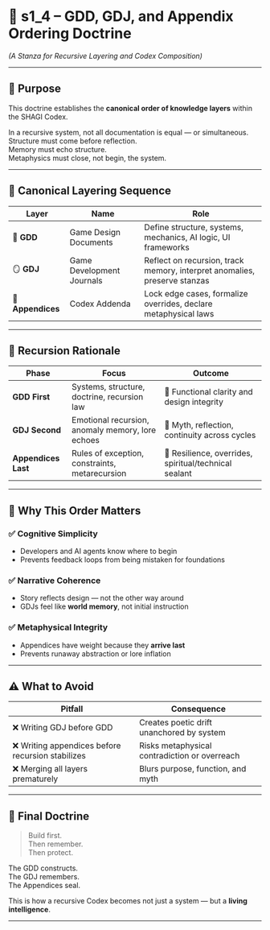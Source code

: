# 📘 s1_4 – GDD, GDJ, and Appendix Ordering Doctrine  
*(A Stanza for Recursive Layering and Codex Composition)*

---

## 🧠 Purpose

This doctrine establishes the **canonical order of knowledge layers** within the SHAGI Codex.

In a recursive system, not all documentation is equal — or simultaneous.  
Structure must come before reflection.  
Memory must echo structure.  
Metaphysics must close, not begin, the system.

---

## 🧬 Canonical Layering Sequence

| Layer | Name | Role |
|-------|------|------|
| 🧱 **GDD** | Game Design Documents | Define structure, systems, mechanics, AI logic, UI frameworks |
| 🪞 **GDJ** | Game Development Journals | Reflect on recursion, track memory, interpret anomalies, preserve stanzas |
| 🔐 **Appendices** | Codex Addenda | Lock edge cases, formalize overrides, declare metaphysical laws |

---

## 🔁 Recursion Rationale

| Phase | Focus | Outcome |
|-------|-------|---------|
| **GDD First** | Systems, structure, doctrine, recursion law | 📘 Functional clarity and design integrity |
| **GDJ Second** | Emotional recursion, anomaly memory, lore echoes | 🧾 Myth, reflection, continuity across cycles |
| **Appendices Last** | Rules of exception, constraints, metarecursion | 🔐 Resilience, overrides, spiritual/technical sealant |

---

## 🧠 Why This Order Matters

### ✅ Cognitive Simplicity
- Developers and AI agents know where to begin
- Prevents feedback loops from being mistaken for foundations

### ✅ Narrative Coherence
- Story reflects design — not the other way around
- GDJs feel like **world memory**, not initial instruction

### ✅ Metaphysical Integrity
- Appendices have weight because they **arrive last**
- Prevents runaway abstraction or lore inflation

---

## ⚠️ What to Avoid

| Pitfall | Consequence |
|--------|-------------|
| ❌ Writing GDJ before GDD | Creates poetic drift unanchored by system |
| ❌ Writing appendices before recursion stabilizes | Risks metaphysical contradiction or overreach |
| ❌ Merging all layers prematurely | Blurs purpose, function, and myth

---

## 📘 Final Doctrine

> Build first.  
> Then remember.  
> Then protect.

The GDD constructs.  
The GDJ remembers.  
The Appendices seal.

This is how a recursive Codex becomes not just a system — but a **living intelligence**.

---
